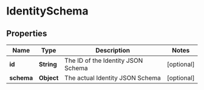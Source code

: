 

# IdentitySchema


## Properties

Name | Type | Description | Notes
------------ | ------------- | ------------- | -------------
**id** | **String** | The ID of the Identity JSON Schema |  [optional]
**schema** | **Object** | The actual Identity JSON Schema |  [optional]



